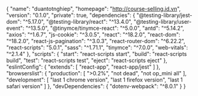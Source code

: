 {
  "name": "duantotnghiep",
  "homepage": "http://course-selling.id.vn",
  "version": "0.1.0",
  "private": true,
  "dependencies": {
    "@testing-library/jest-dom": "^5.17.0",
    "@testing-library/react": "^13.4.0",
    "@testing-library/user-event": "^13.5.0",
    "@tinymce/tinymce-react": "^5.0.0",
    "antd": "^5.14.2",
    "axios": "^1.6.7",
    "js-cookie": "^3.0.5",
    "react": "^18.2.0",
    "react-dom": "^18.2.0",
    "react-js-pagination": "^3.0.3",
    "react-router-dom": "^6.22.2",
    "react-scripts": "5.0.1",
    "sass": "^1.71.1",
    "tinymce": "^7.0.0",
    "web-vitals": "^2.1.4"
  },
  "scripts": {
    "start": "react-scripts start",
    "build": "react-scripts build",
    "test": "react-scripts test",
    "eject": "react-scripts eject"
  },
  "eslintConfig": {
    "extends": [
      "react-app",
      "react-app/jest"
    ]
  },
  "browserslist": {
    "production": [
      ">0.2%",
      "not dead",
      "not op_mini all"
    ],
    "development": [
      "last 1 chrome version",
      "last 1 firefox version",
      "last 1 safari version"
    ]
  },
  "devDependencies": {
    "dotenv-webpack": "^8.0.1"
  }
}
